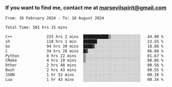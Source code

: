 ### If you want to find me, contact me at marsevilspirit@gmail.com

<!--
**marsevilspirit/marsevilspirit** is a ✨ _special_ ✨ repository because its `README.md` (this file) appears on your GitHub profile.

Here are some ideas to get you started:

- 🔭 I’m currently working on ...
- 🌱 I’m currently learning ...
- 👯 I’m looking to collaborate on ...
- 🤔 I’m looking for help with ...
- 💬 Ask me about ...
- 📫 How to reach me: ...
- 😄 Pronouns: ...
- ⚡ Fun fact: ...
-->
<!--START_SECTION:waka-->

```txt
From: 18 February 2024 - To: 10 August 2024

Total Time: 501 hrs 15 mins

C++               225 hrs 2 mins  ███████████▒░░░░░░░░░░░░░   44.90 %
sh                118 hrs 1 min   ██████░░░░░░░░░░░░░░░░░░░   23.55 %
Go                94 hrs 39 mins  ████▓░░░░░░░░░░░░░░░░░░░░   18.88 %
C                 34 hrs 28 mins  █▓░░░░░░░░░░░░░░░░░░░░░░░   06.88 %
Python            8 hrs 22 mins   ▒░░░░░░░░░░░░░░░░░░░░░░░░   01.67 %
CMake             4 hrs 19 mins   ▒░░░░░░░░░░░░░░░░░░░░░░░░   00.86 %
Other             2 hrs 48 mins   ░░░░░░░░░░░░░░░░░░░░░░░░░   00.56 %
Bash              2 hrs 43 mins   ░░░░░░░░░░░░░░░░░░░░░░░░░   00.55 %
JSON              1 hr 52 mins    ░░░░░░░░░░░░░░░░░░░░░░░░░   00.38 %
Lua               1 hr 43 mins    ░░░░░░░░░░░░░░░░░░░░░░░░░   00.34 %
```

<!--END_SECTION:waka-->
